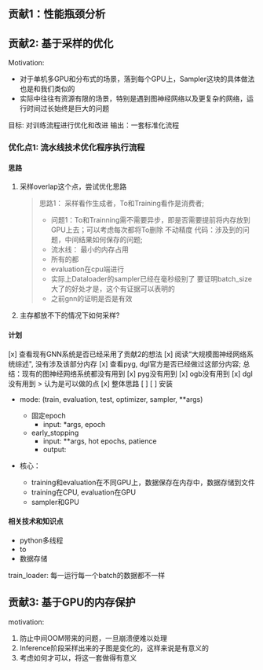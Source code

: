
## 贡献1：性能瓶颈分析 


## 贡献2: 基于采样的优化
Motivation:
- 对于单机多GPU和分布式的场景，落到每个GPU上，Sampler这块的具体做法也是和我们类似的
- 实际中往往有资源有限的场景，特别是遇到图神经网络以及更复杂的网络，运行时间过长始终是巨大的问题

目标: 对训练流程进行优化和改进
输出：一套标准化流程


### 优化点1: 流水线技术优化程序执行流程

#### 思路
1. 采样overlap这个点，尝试优化思路
    > 思路1： 采样看作生成者，To和Training看作是消费者;  
    >   - 问题1：To和Trainning需不需要异步，即是否需要提前将内存放到GPU上去；可以考虑每次都将To删除
    > 不动精度
    > 代码：涉及到的问题，中间结果如何保存的问题;
    >   - 流水线： 最小的内存占用
    >   - 所有的都
    >  - evaluation在cpu端进行
    >  - 实际上Dataloader的sampler已经在毫秒级别了
    > 要证明batch_size大了的好处才是，这个有证据可以表明的
    >   - 之前gnn的证明是否是有效

2. 主存都放不下的情况下如何采样?

#### 计划

[x] 查看现有GNN系统是否已经采用了贡献2的想法
    [x] 阅读“大规模图神经网络系统综述", 没有涉及该部分内存
    [x] 查看pyg, dgl官方是否已经做过这部分内容; 总结：现有的图神经网络系统都没有用到
        [x] pyg没有用到
        [x] ogb没有用到
        [x] dgl没有用到
    > 认为是可以做的点
[x] 整体思路
    [ ] 
[ ] 安装


- mode: (train, evaluation, test, optimizer, sampler, **args)
    - 固定epoch
        - input: *args, epoch
    - early_stopping
        - input: **args, hot epochs, patience 
        - output: 

- 核心：
    - training和evaluation在不同GPU上，数据保存在内存中，数据存储到文件
    - training在CPU, evaluation在GPU
    - sampler和GPU

#### 相关技术和知识点

- python多线程
- to
- 数据存储

train_loader: 每一运行每一个batch的数据都不一样


## 贡献3: 基于GPU的内存保护

motivation:
1. 防止中间OOM带来的问题，一旦崩溃便难以处理
2. Inference阶段采样出来的子图是变化的，这样来说是有意义的
3. 考虑如何才可以，将这一套做得有意义

